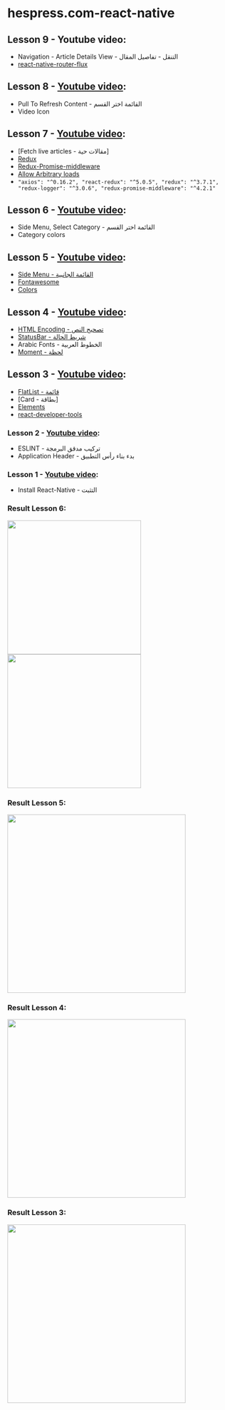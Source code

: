 # hespress.com-react-native

## Lesson 9 - Youtube video:
* Navigation - Article Details View - التنقل - تفاصيل المقال
* [react-native-router-flux](https://github.com/aksonov/react-native-router-flux)


## Lesson 8 - [Youtube video](https://youtu.be/YjJ0psaT-f0):
* Pull To Refresh Content - القائمة اختر القسم
* Video Icon

## Lesson 7 - [Youtube video](https://www.youtube.com/watch?v=Mn0zlcr2UlM):
* [Fetch live articles - مقالات حية]
* [Redux](http://redux.js.org/)
* [Redux-Promise-middleware](https://github.com/acdlite/redux-promise)
* [Allow Arbitrary loads](https://stackoverflow.com/questions/38077273/react-native-fetch-network-request-failed-not-using-localhost)
* `
    "axios": "^0.16.2",
    "react-redux": "^5.0.5",
    "redux": "^3.7.1",
    "redux-logger": "^3.0.6",
    "redux-promise-middleware": "^4.2.1"
`

## Lesson 6 - [Youtube video](https://youtu.be/Lr5ZW_lF-1E):
* Side Menu, Select Category - القائمة اختر القسم
* Category colors

## Lesson 5 - [Youtube video](https://youtu.be/oET0-5xjImY):
* [Side Menu - القائمة الجانبية](https://github.com/react-native-community/react-native-side-menu)
* [Fontawesome](https://paulferrett.com/fontawesome-favicon/)
* [Colors](http://materialuicolors.co/?ref=flatuicolors.com)


## Lesson 4 - [Youtube video](https://www.youtube.com/watch?v=xm_aeBvuN00&index):
* [HTML Encoding - تصحيح النص](https://www.npmjs.com/package/html-entities)
* [StatusBar - شريط الحالة](https://facebook.github.io/react-native/docs/statusbar.html)
* Arabic Fonts - الخطوط العربية
* [Moment - لحظة](https://momentjs.com/docs/#/i18n/)

 
## Lesson 3 - [Youtube video](https://youtu.be/OkQ8JszXjpM):
* [FlatList - قائمة](https://facebook.github.io/react-native/docs/flatlist.html)
* [Card -  بطاقة]
* [Elements](https://github.com/react-native-training/react-native-elements)
* [react-developer-tools](https://chrome.google.com/webstore/detail/react-developer-tools/fmkadmapgofadopljbjfkapdkoienihi)

### Lesson 2 - [Youtube video](https://youtu.be/5WpRdnWb2Uo):
* ESLINT - تركيب مدقق البرمجة
* Application Header - بدء بناء رأس التطبيق
 
 
### Lesson 1 - [Youtube video](https://youtu.be/S3KGpVb7TIY):
* Install React-Native - التثبت

### Result Lesson 6:
<img src="https://raw.githubusercontent.com/adilbenmoussa/hespress.com-react-native/master/src/images/Result-Lesson-6-1.png" width="300">
<img src="https://raw.githubusercontent.com/adilbenmoussa/hespress.com-react-native/master/src/images/Result-Lesson-6-2.png" width="300">

### Result Lesson 5:
<img src="https://raw.githubusercontent.com/adilbenmoussa/hespress.com-react-native/master/src/images/Result-Lesson-5.png" width="400">

### Result Lesson 4:
<img src="https://raw.githubusercontent.com/adilbenmoussa/hespress.com-react-native/master/src/images/Result-Lesson-4.png" width="400">

### Result Lesson 3:
<img src="https://raw.githubusercontent.com/adilbenmoussa/hespress.com-react-native/master/src/images/Result-Lesson-3.png" width="400">
